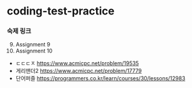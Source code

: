 # coding-test-practice

### 숙제 링크 <br>

9. Assignment 9
10. Assignment 10
  - ㄷㄷㄷㅈ https://www.acmicpc.net/problem/19535
  - 게리맨더2 https://www.acmicpc.net/problem/17779
  - 단어퍼즐 https://programmers.co.kr/learn/courses/30/lessons/12983

